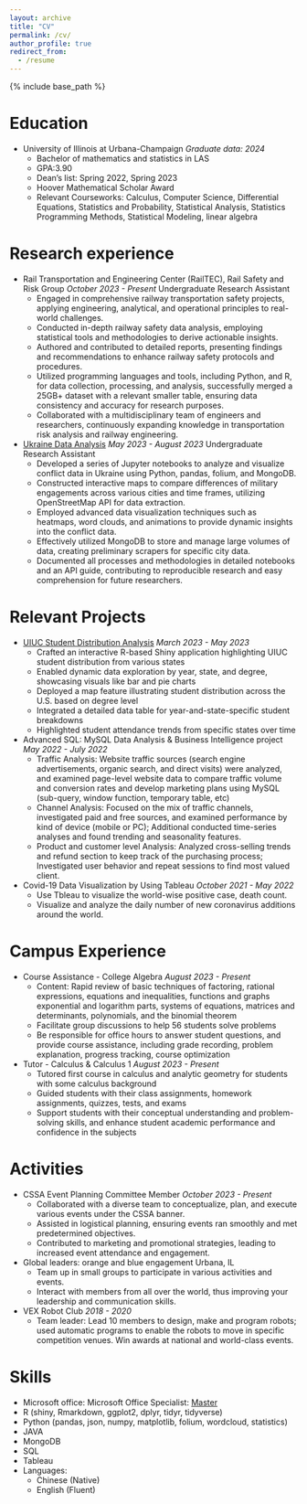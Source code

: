 ```yaml
---
layout: archive
title: "CV"
permalink: /cv/
author_profile: true
redirect_from:
  - /resume
---
```


{% include base_path %}

Education
======
* University of Illinois at Urbana-Champaign     _Graduate data: 2024_
    * Bachelor of mathematics and statistics in LAS
    * GPA:3.90
    * Dean’s list: Spring 2022, Spring 2023
    * Hoover Mathematical Scholar Award
    * Relevant Courseworks: Calculus, Computer Science, Differential Equations, Statistics and Probability, Statistical Analysis, Statistics Programming Methods, Statistical Modeling, linear algebra

Research experience
======
* Rail Transportation and Engineering Center (RailTEC), Rail Safety and Risk Group    _October 2023 - Present_
   Undergraduate Research Assistant 
   * Engaged in comprehensive railway transportation safety projects, applying engineering, analytical, and operational principles to real-world challenges.
   * Conducted in-depth railway safety data analysis, employing statistical tools and methodologies to derive actionable insights.
   * Authored and contributed to detailed reports, presenting findings and recommendations to enhance railway safety protocols and procedures.
   * Utilized programming languages and tools, including Python, and R, for data collection, processing, and analysis, successfully merged a 25GB+ dataset with a relevant smaller table, ensuring data consistency and accuracy for research purposes.
   * Collaborated with a multidisciplinary team of engineers and researchers, continuously expanding knowledge in transportation risk analysis and railway engineering.
* [Ukraine Data Analysis](https://gitlab.engr.illinois.edu/r-sowers/ukraine-data)      _May 2023 - August 2023_
    Undergraduate Research Assistant 
   * Developed a series of Jupyter notebooks to analyze and visualize conflict data in Ukraine using Python, pandas, folium, and MongoDB.
   * Constructed interactive maps to compare differences of military engagements across various cities and time
frames, utilizing OpenStreetMap API for data extraction.
   * Employed advanced data visualization techniques such as heatmaps, word clouds, and animations to provide
dynamic insights into the conflict data.
   * Effectively utilized MongoDB to store and manage large volumes of data, creating preliminary scrapers for
specific city data.
   * Documented all processes and methodologies in detailed notebooks and an API guide, contributing to
reproducible research and easy comprehension for future researchers.

Relevant Projects
======
* [UIUC Student Distribution Analysis](https://yiqianzhang1004.shinyapps.io/student-by-state/)        _March 2023 - May 2023_
   * Crafted an interactive R-based Shiny application highlighting UIUC student distribution from various states
   * Enabled dynamic data exploration by year, state, and degree, showcasing visuals like bar and pie charts
   * Deployed a map feature illustrating student distribution across the U.S. based on degree level
   * Integrated a detailed data table for year-and-state-specific student breakdowns
   * Highlighted student attendance trends from specific states over time
* Advanced SQL: MySQL Data Analysis & Business Intelligence project            _May 2022 - July 2022_
   * Traffic Analysis: Website traffic sources (search engine advertisements, organic search, and direct visits) were
analyzed, and examined page-level website data to compare traffic volume and conversion rates and develop
marketing plans using MySQL (sub-query, window function, temporary table, etc)
   * Channel Analysis: Focused on the mix of traffic channels, investigated paid and free sources, and examined
performance by kind of device (mobile or PC); Additional conducted time-series analyses and found trending and
seasonality features.
   * Product and customer level Analysis: Analyzed cross-selling trends and refund section to keep track of the
purchasing process; Investigated user behavior and repeat sessions to find most valued client.
* Covid-19 Data Visualization by Using Tableau      _October 2021 - May 2022_
   * Use Tbleau to visualize the world-wise positive case, death count.
   * Visualize and analyze the daily number of new coronavirus additions around the world.

Campus Experience
======
* Course Assistance - College Algebra        _August 2023 - Present_
   * Content: Rapid review of basic techniques of factoring, rational expressions, equations and inequalities, functions and graphs exponential  and logarithm parts, systems of equations, matrices and determinants, polynomials, and the binomial theorem
   * Facilitate group discussions to help 56 students solve problems
   * Be responsible for office hours to answer student questions, and provide course assistance, including grade recording, problem explanation, progress tracking, course optimization
* Tutor - Calculus & Calculus 1          _August 2023 - Present_
   * Tutored first course in calculus and analytic geometry for students with some calculus background
   * Guided students with their class assignments, homework assignments, quizzes, tests, and exams
   * Support students with their conceptual understanding and problem-solving skills, and enhance student academic performance and confidence in the subjects

Activities
======
* CSSA Event Planning Committee Member    _October 2023 - Present_
    * Collaborated with a diverse team to conceptualize, plan, and execute various events under the CSSA banner.
    * Assisted in logistical planning, ensuring events ran smoothly and met predetermined objectives.
    * Contributed to marketing and promotional strategies, leading to increased event attendance and engagement.
* Global leaders: orange and blue engagement Urbana, IL
    * Team up in small groups to participate in various activities and events.
    * Interact with members from all over the world, thus improving your leadership and communication skills.
* VEX Robot Club    _2018 - 2020_
    * Team leader: Lead 10 members to design, make and program robots; used automatic programs to enable the robots to move in specific competition venues. Win awards at national and world-class events.


Skills
======
* Microsoft office: Microsoft Office Specialist: [Master](https://www.credly.com/badges/04dee982-88a4-44ff-acac-75d82574fddd?source=linked_in_profile)
* R (shiny, Rmarkdown, ggplot2, dplyr, tidyr, tidyverse)
* Python (pandas, json, numpy, matplotlib, folium, wordcloud, statistics)
* JAVA 
* MongoDB
* SQL 
* Tableau
* Languages:
  * Chinese (Native)
  * English (Fluent)



